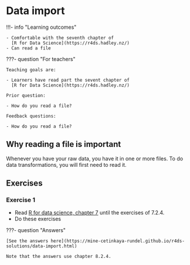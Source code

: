 # Data import

!!!- info "Learning outcomes"

    - Comfortable with the seventh chapter of
      [R for Data Science](https://r4ds.hadley.nz/)
    - Can read a file

???- question "For teachers"

    Teaching goals are:

    - Learners have read part the sevent chapter of
      [R for Data Science](https://r4ds.hadley.nz/)

    Prior question:

    - How do you read a file?

    Feedback questions:

    - How do you read a file?

## Why reading a file is important

Whenever you have your raw data, you have it in one or more files.
To do data transformations, you will first need to read it.

## Exercises

### Exercise 1

- Read [R for data science, chapter 7](https://r4ds.hadley.nz/data-import.html)
  until the exercises of 7.2.4.
- Do these exercises

???- question "Answers"

    [See the answers here](https://mine-cetinkaya-rundel.github.io/r4ds-solutions/data-import.html)

    Note that the answers use chapter 8.2.4.
